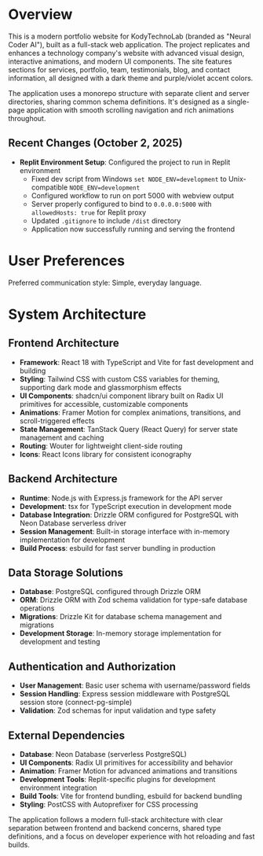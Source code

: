 # Overview

This is a modern portfolio website for KodyTechnoLab (branded as "Neural Coder AI"), built as a full-stack web application. The project replicates and enhances a technology company's website with advanced visual design, interactive animations, and modern UI components. The site features sections for services, portfolio, team, testimonials, blog, and contact information, all designed with a dark theme and purple/violet accent colors.

The application uses a monorepo structure with separate client and server directories, sharing common schema definitions. It's designed as a single-page application with smooth scrolling navigation and rich animations throughout.

## Recent Changes (October 2, 2025)
- **Replit Environment Setup**: Configured the project to run in Replit environment
  - Fixed dev script from Windows `set NODE_ENV=development` to Unix-compatible `NODE_ENV=development`
  - Configured workflow to run on port 5000 with webview output
  - Server properly configured to bind to `0.0.0.0:5000` with `allowedHosts: true` for Replit proxy
  - Updated `.gitignore` to include `/dist` directory
  - Application now successfully running and serving the frontend

# User Preferences

Preferred communication style: Simple, everyday language.

# System Architecture

## Frontend Architecture
- **Framework**: React 18 with TypeScript and Vite for fast development and building
- **Styling**: Tailwind CSS with custom CSS variables for theming, supporting dark mode and glassmorphism effects
- **UI Components**: shadcn/ui component library built on Radix UI primitives for accessible, customizable components
- **Animations**: Framer Motion for complex animations, transitions, and scroll-triggered effects
- **State Management**: TanStack Query (React Query) for server state management and caching
- **Routing**: Wouter for lightweight client-side routing
- **Icons**: React Icons library for consistent iconography

## Backend Architecture
- **Runtime**: Node.js with Express.js framework for the API server
- **Development**: tsx for TypeScript execution in development mode
- **Database Integration**: Drizzle ORM configured for PostgreSQL with Neon Database serverless driver
- **Session Management**: Built-in storage interface with in-memory implementation for development
- **Build Process**: esbuild for fast server bundling in production

## Data Storage Solutions
- **Database**: PostgreSQL configured through Drizzle ORM
- **ORM**: Drizzle ORM with Zod schema validation for type-safe database operations
- **Migrations**: Drizzle Kit for database schema management and migrations
- **Development Storage**: In-memory storage implementation for development and testing

## Authentication and Authorization
- **User Management**: Basic user schema with username/password fields
- **Session Handling**: Express session middleware with PostgreSQL session store (connect-pg-simple)
- **Validation**: Zod schemas for input validation and type safety

## External Dependencies
- **Database**: Neon Database (serverless PostgreSQL)
- **UI Components**: Radix UI primitives for accessibility and behavior
- **Animation**: Framer Motion for advanced animations and transitions
- **Development Tools**: Replit-specific plugins for development environment integration
- **Build Tools**: Vite for frontend bundling, esbuild for backend bundling
- **Styling**: PostCSS with Autoprefixer for CSS processing

The application follows a modern full-stack architecture with clear separation between frontend and backend concerns, shared type definitions, and a focus on developer experience with hot reloading and fast builds.